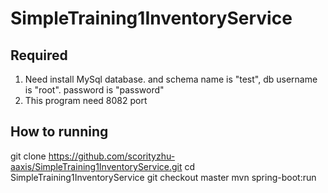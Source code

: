 # SimpleTraining1InventoryService

## Required
1) Need install MySql database. and schema name is "test", db username is "root". password is "password"
2) This program need 8082 port

## How to running
git clone https://github.com/scorityzhu-aaxis/SimpleTraining1InventoryService.git
cd SimpleTraining1InventoryService
git checkout master
mvn spring-boot:run